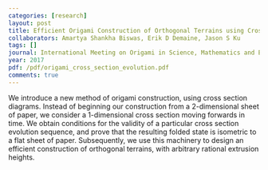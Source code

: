 ```yaml
---
categories: [research]
layout: post
title: Efficient Origami Construction of Orthogonal Terrains using Cross Section Evolution
collaborators: Amartya Shankha Biswas, Erik D Demaine, Jason S Ku
tags: []
journal: International Meeting on Origami in Science, Mathematics and Education (7OSME)
year: 2017
pdf: /pdf/origami_cross_section_evolution.pdf
comments: true
---
```

We introduce a new method of origami construction, using cross section diagrams. Instead of beginning our construction from a 2-dimensional sheet of paper, we consider a 1-dimensional cross section moving forwards in time. We obtain conditions for the validity of a particular cross section evolution sequence, and prove that the resulting folded state is isometric to a flat sheet of paper. Subsequently, we use this machinery to design an efficient construction of orthogonal terrains, with arbitrary rational extrusion heights.
